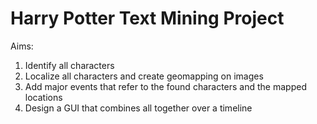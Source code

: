 Harry Potter Text Mining Project
================================
Aims: 

  1. Identify all characters
  2. Localize all characters and create geomapping on images
  3. Add major events that refer to the found characters and the mapped locations
  4. Design a GUI that combines all together over a timeline